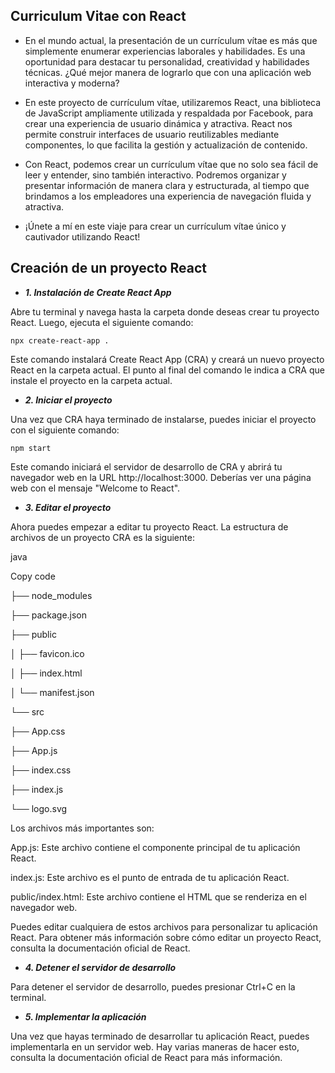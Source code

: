 ## Curriculum Vitae con React

 - En el mundo actual, la presentación de un currículum vítae es más que
   simplemente enumerar experiencias laborales y habilidades. Es una
   oportunidad para destacar tu personalidad, creatividad y habilidades
   técnicas. ¿Qué mejor manera de lograrlo que con una aplicación web
   interactiva y moderna?
   
 - En este proyecto de currículum vítae, utilizaremos React, una
   biblioteca de JavaScript ampliamente utilizada y respaldada por
   Facebook, para crear una experiencia de usuario dinámica y atractiva.
   React nos permite construir interfaces de usuario reutilizables
   mediante componentes, lo que facilita la gestión y actualización de
   contenido.
   
 - Con React, podemos crear un currículum vítae que no solo sea fácil de
   leer y entender, sino también interactivo. Podremos organizar y
   presentar información de manera clara y estructurada, al tiempo que
   brindamos a los empleadores una experiencia de navegación fluida y
   atractiva.
   
 - ¡Únete a mí en este viaje para crear un currículum vítae único y
   cautivador utilizando React!

## Creación de un proyecto React

 - ***1. Instalación de Create React App***

Abre tu terminal y navega hasta la carpeta donde deseas crear tu proyecto React. Luego, ejecuta el siguiente comando:

  


    npx create-react-app .

Este comando instalará Create React App (CRA) y creará un nuevo proyecto React en la carpeta actual. El punto al final del comando le indica a CRA que instale el proyecto en la carpeta actual.

  

 - ***2. Iniciar el proyecto***

Una vez que CRA haya terminado de instalarse, puedes iniciar el proyecto con el siguiente comando:

  


    npm start

Este comando iniciará el servidor de desarrollo de CRA y abrirá tu navegador web en la URL http://localhost:3000. Deberías ver una página web con el mensaje "Welcome to React".

  

 - ***3. Editar el proyecto***

Ahora puedes empezar a editar tu proyecto React. La estructura de archivos de un proyecto CRA es la siguiente:

  

java

Copy code

├── node_modules

├── package.json

├── public

│ ├── favicon.ico

│ ├── index.html

│ └── manifest.json

└── src

├── App.css

├── App.js

├── index.css

├── index.js

└── logo.svg

Los archivos más importantes son:

  

App.js: Este archivo contiene el componente principal de tu aplicación React.

index.js: Este archivo es el punto de entrada de tu aplicación React.

public/index.html: Este archivo contiene el HTML que se renderiza en el navegador web.

Puedes editar cualquiera de estos archivos para personalizar tu aplicación React. Para obtener más información sobre cómo editar un proyecto React, consulta la documentación oficial de React.

  

 - ***4. Detener el servidor de desarrollo***

Para detener el servidor de desarrollo, puedes presionar Ctrl+C en la terminal.

  

 - ***5. Implementar la aplicación***

Una vez que hayas terminado de desarrollar tu aplicación React, puedes implementarla en un servidor web. Hay varias maneras de hacer esto, consulta la documentación oficial de React para más información.



